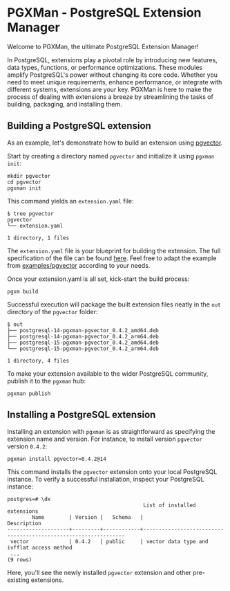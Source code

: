 # PGXMan - PostgreSQL Extension Manager

Welcome to PGXMan, the ultimate PostgreSQL Extension Manager!

In PostgreSQL, extensions play a pivotal role by introducing new features, data types, functions, or performance optimizations. These modules amplify PostgreSQL's power without changing its core code. Whether you need to meet unique requirements, enhance performance, or integrate with different systems, extensions are your key. PGXMan is here to make the process of dealing with extensions a breeze by streamlining the tasks of building, packaging, and installing them.

## Building a PostgreSQL extension

As an example, let's demonstrate how to build an extension using [pgvector](https://github.com/pgvector/pgvector).

Start by creating a directory named `pgvector` and initialize it using `pgxman init`:

```console
mkdir pgvector
cd pgvector
pgxman init
```

This command yields an `extension.yaml` file:

```console
$ tree pgvector
pgvector
└── extension.yaml

1 directory, 1 files
```

The `extension.yaml` file is your blueprint for building the extension. The full specification of the file can be found [here](spec/extension.yaml.md).
Feel free to adapt the example from [examples/pgvector](examples/pgvector) according to your needs.

Once your extension.yaml is all set, kick-start the build process:

```console
pgxm build
```

Successful execution will package the built extension files neatly in the `out` directory of the `pgvector` folder:

```console
$ out
├── postgresql-14-pgxman-pgvector_0.4.2_amd64.deb
├── postgresql-14-pgxman-pgvector_0.4.2_arm64.deb
├── postgresql-15-pgxman-pgvector_0.4.2_amd64.deb
└── postgresql-15-pgxman-pgvector_0.4.2_arm64.deb

1 directory, 4 files
```

To make your extension available to the wider PostgreSQL community, publish it to the `pgxman` hub:

```console
pgxman publish
```

## Installing a PostgreSQL extension

Installing an extension with `pgxman` is as straightforward as specifying the extension name and version. For instance, to install version `pgvector` version `0.4.2`:

```console
pgxman install pgvector=0.4.2@14
```

This command installs the `pgvector` extension onto your local PostgreSQL instance. To verify a successful installation, inspect your PostgreSQL instance:

```psql
postgres=# \dx
                                            List of installed extensions
        Name        | Version |   Schema   |                              Description
--------------------+---------+------------+----------------------------------------------------------------
 vector             | 0.4.2   | public     | vector data type and ivfflat access method
 ...
(9 rows)
```

Here, you'll see the newly installed `pgvector` extension and other pre-existing extensions.
